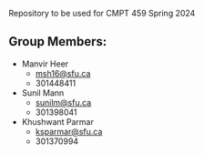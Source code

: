Repository to be used for CMPT 459 Spring 2024

## Group Members:
 - Manvir Heer
   - msh16@sfu.ca
   - 301448411
- Sunil Mann
  - sunilm@sfu.ca
  - 301398041
- Khushwant Parmar
  - ksparmar@sfu.ca
  - 301370994

